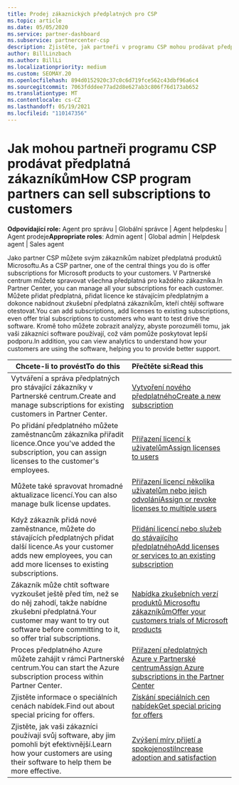 ```yaml
---
title: Prodej zákaznických předplatných pro CSP
ms.topic: article
ms.date: 05/05/2020
ms.service: partner-dashboard
ms.subservice: partnercenter-csp
description: Zjistěte, jak partneři v programu CSP mohou prodávat předplatná zákazníkům a spravovat je prostřednictvím Partnerské centrum.
author: BillLinzbach
ms.author: BillLi
ms.localizationpriority: medium
ms.custom: SEOMAY.20
ms.openlocfilehash: 894d0152920c37c0c6d719fce562c43dbf96a6c4
ms.sourcegitcommit: 7063fdddee77ad2d8e627ab3c806f76d173ab652
ms.translationtype: MT
ms.contentlocale: cs-CZ
ms.lasthandoff: 05/19/2021
ms.locfileid: "110147356"
---
```

# <a name="how-csp-program-partners-can-sell-subscriptions-to-customers"></a><span data-ttu-id="b353c-103">Jak mohou partneři programu CSP prodávat předplatná zákazníkům</span><span class="sxs-lookup"><span data-stu-id="b353c-103">How CSP program partners can sell subscriptions to customers</span></span>

<span data-ttu-id="b353c-104">**Odpovídající role:** Agent pro správu | Globální správce | Agent helpdesku | Agent prodeje</span><span class="sxs-lookup"><span data-stu-id="b353c-104">**Appropriate roles**: Admin agent | Global admin | Helpdesk agent | Sales agent</span></span>

<span data-ttu-id="b353c-105">Jako partner CSP můžete svým zákazníkům nabízet předplatná produktů Microsoftu.</span><span class="sxs-lookup"><span data-stu-id="b353c-105">As a CSP partner, one of the central things you do is offer subscriptions for Microsoft products to your customers.</span></span> <span data-ttu-id="b353c-106">V Partnerské centrum můžete spravovat všechna předplatná pro každého zákazníka.</span><span class="sxs-lookup"><span data-stu-id="b353c-106">In Partner Center, you can manage all your subscriptions for each customer.</span></span> <span data-ttu-id="b353c-107">Můžete přidat předplatná, přidat licence ke stávajícím předplatným a dokonce nabídnout zkušební předplatná zákazníkům, kteří chtějí software otestovat.</span><span class="sxs-lookup"><span data-stu-id="b353c-107">You can add subscriptions, add licenses to existing subscriptions, even offer trial subscriptions to customers who want to test drive the software.</span></span> <span data-ttu-id="b353c-108">Kromě toho můžete zobrazit analýzy, abyste porozuměli tomu, jak vaši zákazníci software používají, což vám pomůže poskytovat lepší podporu.</span><span class="sxs-lookup"><span data-stu-id="b353c-108">In addition, you can view analytics to understand how your customers are using the software, helping you to provide better support.</span></span>

|<span data-ttu-id="b353c-109">**Chcete-li to provést**</span><span class="sxs-lookup"><span data-stu-id="b353c-109">**To do this**</span></span>   |<span data-ttu-id="b353c-110">**Přečtěte si:**</span><span class="sxs-lookup"><span data-stu-id="b353c-110">**Read this**</span></span>   |
|----------------------|:----------------------|
|<span data-ttu-id="b353c-111">Vytváření a správa předplatných pro stávající zákazníky v Partnerské centrum.</span><span class="sxs-lookup"><span data-stu-id="b353c-111">Create and manage subscriptions for existing customers in Partner Center.</span></span>|[<span data-ttu-id="b353c-112">Vytvoření nového předplatného</span><span class="sxs-lookup"><span data-stu-id="b353c-112">Create a new subscription</span></span>](create-a-new-subscription.md)|
|<span data-ttu-id="b353c-113">Po přidání předplatného můžete zaměstnancům zákazníka přiřadit licence.</span><span class="sxs-lookup"><span data-stu-id="b353c-113">Once you've added the subscription, you can assign licenses to the customer's employees.</span></span>  |[<span data-ttu-id="b353c-114">Přiřazení licencí k uživatelům</span><span class="sxs-lookup"><span data-stu-id="b353c-114">Assign licenses to users</span></span>](assign-licenses-to-users.md)|
|<span data-ttu-id="b353c-115">Můžete také spravovat hromadné aktualizace licencí.</span><span class="sxs-lookup"><span data-stu-id="b353c-115">You can also manage bulk license updates.</span></span>   |[<span data-ttu-id="b353c-116">Přiřazení licencí několika uživatelům nebo jejich odvolání</span><span class="sxs-lookup"><span data-stu-id="b353c-116">Assign or revoke licenses to multiple users</span></span>](bulk-license-provisioning-for-multiple-users.md)|
|<span data-ttu-id="b353c-117">Když zákazník přidá nové zaměstnance, můžete do stávajících předplatných přidat další licence.</span><span class="sxs-lookup"><span data-stu-id="b353c-117">As your customer adds new employees, you can add more licenses to existing subscriptions.</span></span>   |[<span data-ttu-id="b353c-118">Přidání licencí nebo služeb do stávajícího předplatného</span><span class="sxs-lookup"><span data-stu-id="b353c-118">Add licenses or services to an existing subscription</span></span>](add-licenses-or-services-to-an-existing-subscription.md)|
|<span data-ttu-id="b353c-119">Zákazník může chtít software vyzkoušet ještě před tím, než se do něj zahodí, takže nabídne zkušební předplatná.</span><span class="sxs-lookup"><span data-stu-id="b353c-119">Your customer may want to try out software before committing to it, so offer trial subscriptions.</span></span>    |[<span data-ttu-id="b353c-120">Nabídka zkušebních verzí produktů Microsoftu zákazníkům</span><span class="sxs-lookup"><span data-stu-id="b353c-120">Offer your customers trials of Microsoft products</span></span>](offer-your-customers-trials-of-microsoft-products.md)|
|<span data-ttu-id="b353c-121">Proces předplatného Azure můžete zahájit v rámci Partnerské centrum.</span><span class="sxs-lookup"><span data-stu-id="b353c-121">You can start the Azure subscription process within Partner Center.</span></span>   |[<span data-ttu-id="b353c-122">Přiřazení předplatných Azure v Partnerské centrum</span><span class="sxs-lookup"><span data-stu-id="b353c-122">Assign Azure subscriptions in the Partner Center</span></span>](assign-azure-subscriptions.md)|
|<span data-ttu-id="b353c-123">Zjistěte informace o speciálních cenách nabídek.</span><span class="sxs-lookup"><span data-stu-id="b353c-123">Find out about special pricing for offers.</span></span>   |[<span data-ttu-id="b353c-124">Získání speciálních cen nabídek</span><span class="sxs-lookup"><span data-stu-id="b353c-124">Get special pricing for offers</span></span>](get-special-pricing-for-offers.md)|
|<span data-ttu-id="b353c-125">Zjistěte, jak vaši zákazníci používají svůj software, aby jim pomohli být efektivnější.</span><span class="sxs-lookup"><span data-stu-id="b353c-125">Learn how your customers are using their software to help them be more effective.</span></span>   | [<span data-ttu-id="b353c-126">Zvýšení míry přijetí a spokojenosti</span><span class="sxs-lookup"><span data-stu-id="b353c-126">Increase adoption and satisfaction</span></span>](increasing-adoption-and-satisfaction.md)   |
